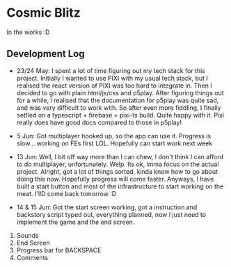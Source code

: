 # **Cosmic Blitz**

In the works :D

## **Development Log**

-   23/24 May: I spent a lot of time figuring out my tech stack for this project. Initially I wanted to use PIXI with my usual tech stack, but I realised the react version of PIXI was too hard to integrate in. Then I decided to go with plain html/js/css and p5play. After figuring things out for a while, I realised that the documentation for p5play was quite sad, and was very difficult to work with. So after even more fiddling, I finally settled on a typescript + firebase + pixi-ts build. Quite happy with it. Pixi really does have good docs compared to those in p5play!

-   5 Jun: Got multiplayer hooked up, so the app can use it. Progress is slow... working on FEs first LOL. Hopefully can start work next week

-   13 Jun: Well, I bit off way more than I can chew, I don't think I can afford to do multiplayer, unfortunately. Welp. Its ok, imma focus on the actual project. Alright, got a lot of things sorted, kinda know how to go about doing this now. Hopefully progress will come faster. Anyways, I have built a start button and most of the infrastructure to start working on the meat. I'llD come back tomorrow :D

-   14 & 15 Jun: Got the start screen working, got a instruction and backstory script typed out, everything planned, now I just need to implement the game and the end screen.

1. Sounds
2. End Screen
3. Progress bar for BACKSPACE
4. Comments
